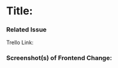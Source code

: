 # Title: 
<!--- Describe your changes in detail -->

### Related Issue
Trello Link:


### Screenshot(s) of Frontend Change:
